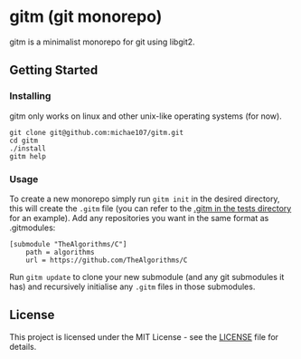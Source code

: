 # gitm (git monorepo)

gitm is a minimalist monorepo for git using libgit2.

## Getting Started

### Installing

gitm only works on linux and other unix-like operating systems (for now).

```
git clone git@github.com:michae107/gitm.git
cd gitm
./install
gitm help
```

### Usage

To create a new monorepo simply run `gitm init` in the desired directory, this will create the `.gitm` file (you can refer to the [.gitm in the tests directory](./tests/.gitm) for an example). Add any repositories you want in the same format as .gitmodules:

```
[submodule "TheAlgorithms/C"]
    path = algorithms
    url = https://github.com/TheAlgorithms/C
```

Run `gitm update` to clone your new submodule (and any git submodules it has) and recursively initialise any `.gitm` files in those submodules.

## License

This project is licensed under the MIT License - see the [LICENSE](LICENSE) file for details.

